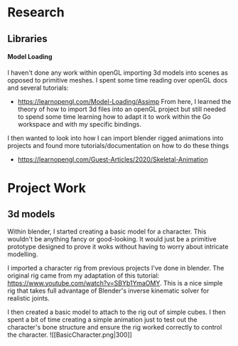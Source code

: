 # Research
## Libraries
#### Model Loading
I haven't done any work within openGL importing 3d models into scenes as opposed to primitive meshes. I spent some time reading over openGL docs and several tutorials:
- https://learnopengl.com/Model-Loading/Assimp
From here, I learned the theory of how to import 3d files into an openGL project but still needed to spend some time learning how to adapt it to work within the Go workspace and with my specific bindings.

I then wanted to look into how I can import blender rigged animations into projects and found more tutorials/documentation on how to do these things
- https://learnopengl.com/Guest-Articles/2020/Skeletal-Animation
# Project Work
## 3d models
Within blender, I started creating a basic model for a character. This wouldn't be anything fancy or good-looking. It would just be a primitive prototype designed to prove it woks without having to worry about intricate modelling.

I imported a character rig from previous projects I've done in blender. The original rig came from my adaptation of this tutorial: https://www.youtube.com/watch?v=SBYb1YmaOMY. This is a nice simple rig that takes full advantage of Blender's inverse kinematic solver for realistic joints.

I then created a basic model to attach to the rig out of simple cubes. I then spent a bit of time creating a simple animation just to test out the character's bone structure and ensure the rig worked correctly to control the character.
![[BasicCharacter.png|300]]